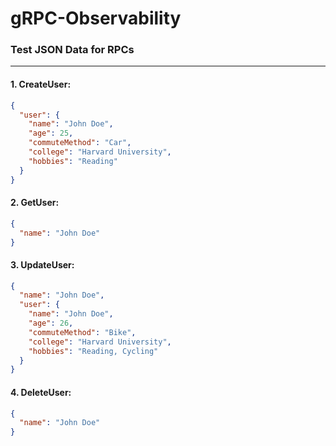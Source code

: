 # gRPC-Observability
### Test JSON Data for RPCs

---

#### 1. **CreateUser**:
```json
{
  "user": {
    "name": "John Doe",
    "age": 25,
    "commuteMethod": "Car",
    "college": "Harvard University",
    "hobbies": "Reading"
  }
}
```

#### 2. **GetUser**:
```json
{
  "name": "John Doe"
}

```

#### 3. **UpdateUser**:
```json
{
  "name": "John Doe",
  "user": {
    "name": "John Doe",
    "age": 26,
    "commuteMethod": "Bike",
    "college": "Harvard University",
    "hobbies": "Reading, Cycling"
  }
}
```

#### 4. **DeleteUser**:
```json
{
  "name": "John Doe"
}

```
